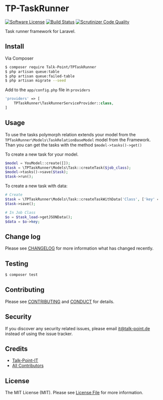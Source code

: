 # TP-TaskRunner

[![Software License][ico-license]](LICENSE.md)
[![Build Status](https://travis-ci.org/Talk-Point/tp-task-runner-develop.svg?branch=master)](https://travis-ci.org/Talk-Point/tp-task-runner-develop)
[![Scrutinizer Code Quality](https://scrutinizer-ci.com/g/Talk-Point/tp-task-runner/badges/quality-score.png?b=master)](https://scrutinizer-ci.com/g/Talk-Point/tp-task-runner/?branch=master)

Task runner framework for Laravel.

## Install

Via Composer

``` bash
$ composer require Talk-Point/TPTaskRunner
$ php artisan queue:table
$ php artisan queue:failed-table
$ php artisan migrate --seed
```

Add to the `app/config.php` file in `providers`

```php
'providers' => [
    TPTaskRunner\TaskRunnerServiceProvider::class,
]
```

## Usage

To use the tasks polymorph relation extends your model from the `TPTaskRunner\Models\TaskRelationBaseModel` model from the Framework.
Than you can get the tasks with the method `$model->tasks()->get()`

To create a new task for your model.

```php
$model = YouModel::create([]);
$task = \TPTaskRunner\Models\Task::createTask($job_class);
$model->tasks()->save($task);
$task->run();
```

To create a new task with data:

```php
# Create
$task = \TPTaskRunner\Models\Task::createTaskWithData('Class', ['key' => 'value']);
$task->save();

# In Job Class
$o = $task_load->getJSONData();
$data = $o->key;
```

## Change log

Please see [CHANGELOG](CHANGELOG.md) for more information what has changed recently.

## Testing

``` bash
$ composer test
```

## Contributing

Please see [CONTRIBUTING](CONTRIBUTING.md) and [CONDUCT](CONDUCT.md) for details.

## Security

If you discover any security related issues, please email it@talk-point.de instead of using the issue tracker.

## Credits

- [Talk-Point-IT][link-author]
- [All Contributors][link-contributors]

## License

The MIT License (MIT). Please see [License File](LICENSE.md) for more information.

[ico-version]: https://img.shields.io/packagist/v/Talk-Point/TPTaskRunner.svg?style=flat-square
[ico-license]: https://img.shields.io/badge/license-MIT-brightgreen.svg?style=flat-square
[ico-travis]: https://img.shields.io/travis/Talk-Point/TPTaskRunner/master.svg?style=flat-square
[ico-scrutinizer]: https://img.shields.io/scrutinizer/coverage/g/Talk-Point/TPTaskRunner.svg?style=flat-square
[ico-code-quality]: https://img.shields.io/scrutinizer/g/Talk-Point/TPTaskRunner.svg?style=flat-square
[ico-downloads]: https://img.shields.io/packagist/dt/Talk-Point/TPTaskRunner.svg?style=flat-square

[link-packagist]: https://packagist.org/packages/Talk-Point/TPTaskRunner
[link-travis]: https://travis-ci.org/Talk-Point/TPTaskRunner
[link-scrutinizer]: https://scrutinizer-ci.com/g/Talk-Point/TPTaskRunner/code-structure
[link-code-quality]: https://scrutinizer-ci.com/g/Talk-Point/TPTaskRunner
[link-downloads]: https://packagist.org/packages/Talk-Point/TPTaskRunner
[link-author]: https://github.com/Talk-Point
[link-contributors]: ../../contributors

